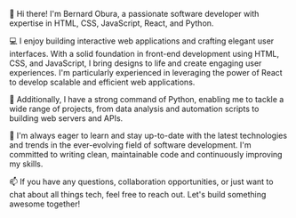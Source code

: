 👋 Hi there! I'm Bernard Obura, a passionate software developer with expertise in HTML, CSS, JavaScript, React, and Python.

💻 I enjoy building interactive web applications and crafting elegant user interfaces. With a solid foundation in front-end development using HTML, CSS, and JavaScript, I bring designs to life and create engaging user experiences. I'm particularly experienced in leveraging the power of React to develop scalable and efficient web applications.

🐍 Additionally, I have a strong command of Python, enabling me to tackle a wide range of projects, from data analysis and automation scripts to building web servers and APIs.

🌟 I'm always eager to learn and stay up-to-date with the latest technologies and trends in the ever-evolving field of software development. I'm committed to writing clean, maintainable code and continuously improving my skills.

📫 If you have any questions, collaboration opportunities, or just want to chat about all things tech, feel free to reach out. Let's build something awesome together!

